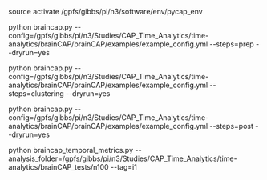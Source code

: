 source activate /gpfs/gibbs/pi/n3/software/env/pycap_env

python braincap.py --config=/gpfs/gibbs/pi/n3/Studies/CAP_Time_Analytics/time-analytics/brainCAP/brainCAP/examples/example_config.yml --steps=prep --dryrun=yes

python braincap.py --config=/gpfs/gibbs/pi/n3/Studies/CAP_Time_Analytics/time-analytics/brainCAP/brainCAP/examples/example_config.yml --steps=clustering --dryrun=yes

python braincap.py --config=/gpfs/gibbs/pi/n3/Studies/CAP_Time_Analytics/time-analytics/brainCAP/brainCAP/examples/example_config.yml --steps=post --dryrun=yes

python braincap_temporal_metrics.py --analysis_folder=/gpfs/gibbs/pi/n3/Studies/CAP_Time_Analytics/time-analytics/brainCAP_tests/n100 --tag=i1